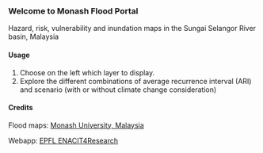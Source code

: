 ### Welcome to Monash Flood Portal

Hazard, risk, vulnerability and inundation maps in the Sungai Selangor River basin, Malaysia

#### Usage

1. Choose on the left which layer to display.
2. Explore the different combinations of average recurrence interval (ARI) and scenario (with or without climate change consideration)

#### Credits

Flood maps: [Monash University, Malaysia](https://www.monash.edu.my/)

Webapp: [EPFL ENACIT4Research](https://www.epfl.ch/schools/enac/about/data-at-enac/enac-it4research/)
